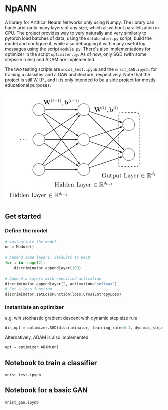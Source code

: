# NpANN
A library for Artifical Neural Networks only using Numpy. The library can hanle arbitrarily many layers of any size, which all without parallelization in CPU. The project provides way to very naturally and very similarly to pytorch load batches of data, using the `datahandler.py` script, build the model and configure it, while also debugging it with many useful log messages using the script `module.py`. There's also implementations for optimizer in the script `optimizer.py`. As of now, only SGD (with some stepsize rules) and ADAM are implemented.

The two testing scripts are `mnist_test.ipynb` and the `mnsit_GAN.ipynb`, for training a classifier and a GAN architecture, respectively. Note that the project is still W.I.P., and it is only intended to be a side project for mostly educational purposes.

![NN diagram](/images%20README/nn_diagram.png)

## Get started
### Define the model
```python
# instantiate the model
nn = Module()

# Append some layers, defaults to ReLU
for i in range(2):
    discriminator.appendLayer(100)

# Append a layers with specified activation
discriminator.appendLayer(2, activation='softmax')
# Set a loss function
discriminator.setLossFunction(loss.CrossEntropyLoss)
```
### Instantiate an optimizer
e.g. wih stochastic gradient descent with dynamic step size rule
```python
dis_opt = optimizer.SGD(discriminator, learning_rate=0.1, dynamic_step=True, weight_normalization=True)
```
Alternatively, ADAM is also implemented
```python
opt = optimizer.ADAM(nn)
```

## Notebook to train a classifier
```
mnist_test.ipynb
```

## Notebook for a basic GAN
```
mnist_gan.ipynb
```
